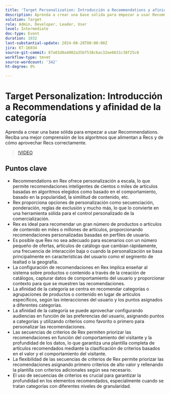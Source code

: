```yaml
---
title: 'Target Personalization: Introducción a Recommendations y afinidad de la categoría'
description: Aprenda a crear una base sólida para empezar a usar Recommendations. Reciba una mejor comprensión de los algoritmos que alimentan a Recs y de cómo aprovechar Recs correctamente.
solution: Target
role: Admin, Developer, Leader, User
level: Intermediate
doc-type: Event
duration: 1932
last-substantial-update: 2024-08-28T00:00:00Z
jira: KT-16034
source-git-commit: 87a01d0a4002a35bf538c6ac32ee6631c38f25c0
workflow-type: tm+mt
source-wordcount: '342'
ht-degree: 0%

---
```



# Target Personalization: Introducción a Recommendations y afinidad de la categoría

Aprenda a crear una base sólida para empezar a usar Recommendations. Reciba una mejor comprensión de los algoritmos que alimentan a Recs y de cómo aprovechar Recs correctamente.

>[!VIDEO](https://video.tv.adobe.com/v/3432999/?learn=on)

## Puntos clave

* Recommendations en Rex ofrece personalización a escala, lo que permite recomendaciones inteligentes de cientos o miles de artículos basadas en algoritmos elegidos como basado en el comportamiento, basado en la popularidad, la similitud de contenido, etc.
* Rex proporciona opciones de personalización como secuenciación, ponderación, reglas de exclusión y mucho más, lo que lo convierte en una herramienta sólida para el control personalizado de la comercialización.
* Rex es ideal para recomendar un gran número de productos o artículos de contenido en miles o millones de artículos, proporcionando recomendaciones personalizadas basadas en perfiles de usuario.
* Es posible que Rex no sea adecuado para escenarios con un número pequeño de ofertas, artículos de catálogo que cambian rápidamente, una frecuencia de interacción baja o cuando la personalización se basa principalmente en características del usuario como el segmento de lealtad o la geografía.
* La configuración de recomendaciones en Rex implica enseñar al sistema sobre productos o contenido a través de la creación de catálogos, capturar datos de comportamiento del usuario y proporcionar contexto para que se muestren las recomendaciones.
* La afinidad de la categoría se centra en recomendar categorías o agrupaciones de productos o contenido en lugar de artículos específicos, según las interacciones del usuario y los puntos asignados a diferentes categorías.
* La afinidad de la categoría se puede aprovechar configurando audiencias en función de las preferencias del usuario, asignando puntos a categorías y utilizando criterios como favorito o primero para personalizar las recomendaciones.
* Las secuencias de criterios de Rex permiten priorizar las recomendaciones en función del comportamiento del visitante y la profundidad de los datos, lo que garantiza una plantilla completa de artículos recomendados mediante la clasificación de criterios basados en el valor y el comportamiento del visitante.
* La flexibilidad de las secuencias de criterios de Rex permite priorizar las recomendaciones asignando primero criterios de alto valor y rellenando la plantilla con criterios adicionales según sea necesario.
* El uso de secuencias de criterios es crucial para garantizar la profundidad en los elementos recomendados, especialmente cuando se tratan categorías con diferentes niveles de granularidad.
